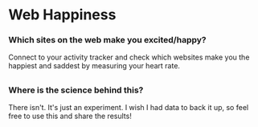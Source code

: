 # Web Happiness

### Which sites on the web make you excited/happy?

Connect to your activity tracker and check which websites make you the happiest and saddest by measuring your heart rate.

##

### Where is the science behind this?

There isn't. It's just an experiment. I wish I had data to back it up, so feel free to use this and share the results!
